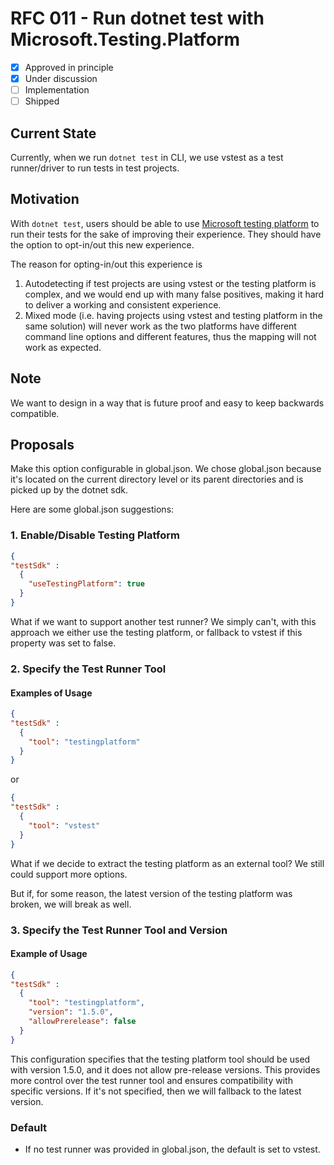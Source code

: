 # RFC 011 - Run dotnet test with Microsoft.Testing.Platform

- [x] Approved in principle
- [x] Under discussion
- [ ] Implementation
- [ ] Shipped

## Current State

Currently, when we run `dotnet test` in CLI, we use vstest as a test runner/driver to run tests in test projects.

## Motivation

With `dotnet test`, users should be able to use [Microsoft testing platform](https://learn.microsoft.com/en-us/dotnet/core/testing/unit-testing-platform-intro?tabs=dotnetcli#microsofttestingplatform-pillars) to run their tests for the sake of improving their experience. They should have the option to opt-in/out this new experience.

The reason for opting-in/out this experience is

1. Autodetecting if test projects are using vstest or the testing platform is complex, and we would end up with many false positives, making it hard to deliver a working and consistent experience.
2. Mixed mode (i.e. having projects using vstest and testing platform in the same solution) will never work as the two platforms have different command line options and different features, thus the mapping will not work as expected.

## Note

We want to design in a way that is future proof and easy to keep backwards compatible.

## Proposals

Make this option configurable in global.json. We chose global.json because it's located on the current directory level or its parent directories and is picked up by the dotnet sdk.

Here are some global.json suggestions:

### 1. Enable/Disable Testing Platform

```json
{
"testSdk" :
  {
    "useTestingPlatform": true
  }
}
```

What if we want to support another test runner? We simply can't, with this approach we either use the testing platform, or fallback to vstest if this property was set to false.

### 2. Specify the Test Runner Tool

#### Examples of Usage

```json
{
"testSdk" :
  {
    "tool": "testingplatform"
  }
}
```

or 

```json
{
"testSdk" :
  {
    "tool": "vstest"
  }
}
```

What if we decide to extract the testing platform as an external tool? We still could support more options.

But if, for some reason, the latest version of the testing platform was broken, we will break as well.

### 3. Specify the Test Runner Tool and Version

#### Example of Usage

```json
{
"testSdk" :
  {
    "tool": "testingplatform",
    "version": "1.5.0",
    "allowPrerelease": false
  }
}
```

This configuration specifies that the testing platform tool should be used with version 1.5.0, and it does not allow pre-release versions. This provides more control over the test runner tool and ensures compatibility with specific versions. If it's not specified, then we will fallback to the latest version.

### Default

- If no test runner was provided in global.json, the default is set to vstest.
